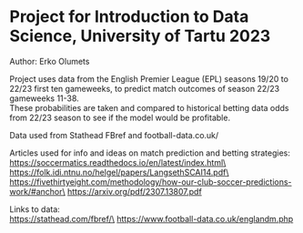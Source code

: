 # Project for Introduction to Data Science, University of Tartu 2023

Author: Erko Olumets

Project uses data from the English Premier League (EPL) seasons 19/20 to 22/23 first ten gameweeks, to predict match outcomes of season 22/23 gameweeks 11-38.\
These probabilities are taken and compared to historical betting data odds from 22/23 season to see if the model would be profitable.

Data used from Stathead FBref and football-data.co.uk/

Articles used for info and ideas on match prediction and betting strategies:\
https://soccermatics.readthedocs.io/en/latest/index.html\
https://folk.idi.ntnu.no/helgel/papers/LangsethSCAI14.pdf\
https://fivethirtyeight.com/methodology/how-our-club-soccer-predictions-work/#anchor\
https://arxiv.org/pdf/2307.13807.pdf

Links to data:\
https://stathead.com/fbref/\
https://www.football-data.co.uk/englandm.php

